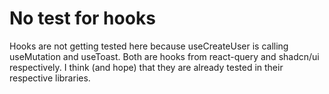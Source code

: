 # No test for hooks

Hooks are not getting tested here because useCreateUser is calling useMutation and useToast. Both are hooks from react-query and shadcn/ui respectively. I think (and hope) that they are already tested in their respective libraries.
